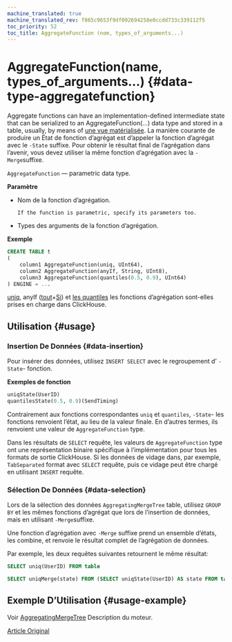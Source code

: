 ```yaml
---
machine_translated: true
machine_translated_rev: f865c9653f9df092694258e0ccdd733c339112f5
toc_priority: 52
toc_title: AggregateFunction (nom, types_of_arguments...)
---
```


# AggregateFunction(name, types\_of\_arguments…) {#data-type-aggregatefunction}

Aggregate functions can have an implementation-defined intermediate state that can be serialized to an AggregateFunction(…) data type and stored in a table, usually, by means of [une vue matérialisée](../../sql-reference/statements/select.md#create-view). La manière courante de produire un État de fonction d’agrégat est d’appeler la fonction d’agrégat avec le `-State` suffixe. Pour obtenir le résultat final de l’agrégation dans l’avenir, vous devez utiliser la même fonction d’agrégation avec la `-Merge`suffixe.

`AggregateFunction` — parametric data type.

**Paramètre**

-   Nom de la fonction d’agrégation.

        If the function is parametric, specify its parameters too.

-   Types des arguments de la fonction d’agrégation.

**Exemple**

``` sql
CREATE TABLE t
(
    column1 AggregateFunction(uniq, UInt64),
    column2 AggregateFunction(anyIf, String, UInt8),
    column3 AggregateFunction(quantiles(0.5, 0.9), UInt64)
) ENGINE = ...
```

[uniq](../../sql-reference/aggregate-functions/reference.md#agg_function-uniq), anyIf ([tout](../../sql-reference/aggregate-functions/reference.md#agg_function-any)+[Si](../../sql-reference/aggregate-functions/combinators.md#agg-functions-combinator-if)) et [les quantiles](../../sql-reference/aggregate-functions/reference.md) les fonctions d’agrégation sont-elles prises en charge dans ClickHouse.

## Utilisation {#usage}

### Insertion De Données {#data-insertion}

Pour insérer des données, utilisez `INSERT SELECT` avec le regroupement d’ `-State`- fonction.

**Exemples de fonction**

``` sql
uniqState(UserID)
quantilesState(0.5, 0.9)(SendTiming)
```

Contrairement aux fonctions correspondantes `uniq` et `quantiles`, `-State`- les fonctions renvoient l’état, au lieu de la valeur finale. En d’autres termes, ils renvoient une valeur de `AggregateFunction` type.

Dans les résultats de `SELECT` requête, les valeurs de `AggregateFunction` type ont une représentation binaire spécifique à l’implémentation pour tous les formats de sortie ClickHouse. Si les données de vidage dans, par exemple, `TabSeparated` format avec `SELECT` requête, puis ce vidage peut être chargé en utilisant `INSERT` requête.

### Sélection De Données {#data-selection}

Lors de la sélection des données `AggregatingMergeTree` table, utilisez `GROUP BY` et les mêmes fonctions d’agrégat que lors de l’insertion de données, mais en utilisant `-Merge`suffixe.

Une fonction d’agrégation avec `-Merge` suffixe prend un ensemble d’états, les combine, et renvoie le résultat complet de l’agrégation de données.

Par exemple, les deux requêtes suivantes retournent le même résultat:

``` sql
SELECT uniq(UserID) FROM table

SELECT uniqMerge(state) FROM (SELECT uniqState(UserID) AS state FROM table GROUP BY RegionID)
```

## Exemple D’Utilisation {#usage-example}

Voir [AggregatingMergeTree](../../engines/table-engines/mergetree-family/aggregatingmergetree.md) Description du moteur.

[Article Original](https://clickhouse.tech/docs/en/data_types/nested_data_structures/aggregatefunction/) <!--hide-->
